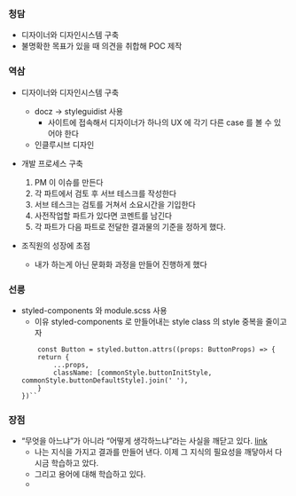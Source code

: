 ### 청담

-   디자이너와 디자인시스템 구축
-   불명확한 목표가 있을 때 의견을 취합해 POC 제작

### 역삼

-   디자이너와 디자인시스템 구축

    -   docz -> styleguidist 사용
        -   사이트에 접속해서 디자이너가 하나의 UX 에 각기 다른 case 를 볼 수 있어야 한다
    -   인클루시브 디자인

-   개발 프로세스 구축

    1. PM 이 이슈를 만든다
    2. 각 파트에서 검토 후 서브 테스크를 작성한다
    3. 서브 테스크는 검토를 거쳐서 소요시간을 기입한다
    4. 사전작업할 파트가 있다면 코멘트를 남긴다
    5. 각 파트가 다음 파트로 전달한 결과물의 기준을 정하게 했다.

-   조직원의 성장에 초점
    -   내가 하는게 아닌 문화화 과정을 만들어 진행하게 했다

### 선릉

-   styled-components 와 module.scss 사용
    -   이유 styled-components 로 만들어내는 style class 의 style 중복을 줄이고자
    ```
        const Button = styled.button.attrs((props: ButtonProps) => {
        return {
            ...props,
            className: [commonStyle.buttonInitStyle, commonStyle.buttonDefaultStyle].join(' '),
        }
    })``
    ```

### 장점

-   “무엇을 아느냐”가 아니라 “어떻게 생각하느냐”라는 사실을 깨닫고 있다. [link](https://hyunseob.github.io/2016/02/21/how-to-become-a-great-frontend-engineer/)
    -   나는 지식을 가지고 결과를 만들어 낸다. 이제 그 지식의 필요성을 깨닿아서 다시금 학습하고 았다.
    -   그리고 용어에 대해 학습하고 있다.
    -
